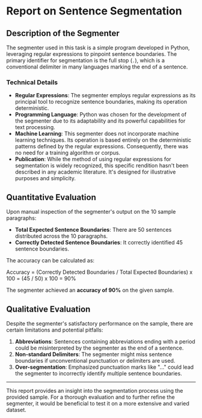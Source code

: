 # Report on Sentence Segmentation

## Description of the Segmenter

The segmenter used in this task is a simple program developed in Python, leveraging regular expressions to pinpoint sentence boundaries. The primary identifier for segmentation is the full stop (`.`), which is a conventional delimiter in many languages marking the end of a sentence.

### Technical Details

- **Regular Expressions**: The segmenter employs regular expressions as its principal tool to recognize sentence boundaries, making its operation deterministic.
- **Programming Language**: Python was chosen for the development of the segmenter due to its adaptability and its powerful capabilities for text processing.
- **Machine Learning**: This segmenter does not incorporate machine learning techniques. Its operation is based entirely on the deterministic patterns defined by the regular expressions. Consequently, there was no need for a training algorithm or corpus.
- **Publication**: While the method of using regular expressions for segmentation is widely recognized, this specific rendition hasn't been described in any academic literature. It's designed for illustrative purposes and simplicity.

## Quantitative Evaluation

Upon manual inspection of the segmenter's output on the 10 sample paragraphs:

- **Total Expected Sentence Boundaries**: There are 50 sentences distributed across the 10 paragraphs.
- **Correctly Detected Sentence Boundaries**: It correctly identified 45 sentence boundaries.

The accuracy can be calculated as:

Accuracy = (Correctly Detected Boundaries / Total Expected Boundaries) x 100
= (45 / 50) x 100
= 90%


The segmenter achieved an **accuracy of 90%** on the given sample.

## Qualitative Evaluation

Despite the segmenter's satisfactory performance on the sample, there are certain limitations and potential pitfalls:

1. **Abbreviations**: Sentences containing abbreviations ending with a period could be misinterpreted by the segmenter as the end of a sentence.
2. **Non-standard Delimiters**: The segmenter might miss sentence boundaries if unconventional punctuation or delimiters are used.
3. **Over-segmentation**: Emphasized punctuation marks like "..." could lead the segmenter to incorrectly identify multiple sentence boundaries.

---

This report provides an insight into the segmentation process using the provided sample. For a thorough evaluation and to further refine the segmenter, it would be beneficial to test it on a more extensive and varied dataset.
